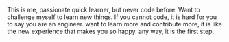 This is me, passionate quick learner, but never code before.
Want to challenge myself to learn new things.
If you cannot code, it is hard for you to say you are an engineer.
want to learn more and contribute more, it is like the new experience that makes you so happy.
any way, it is the first step.
